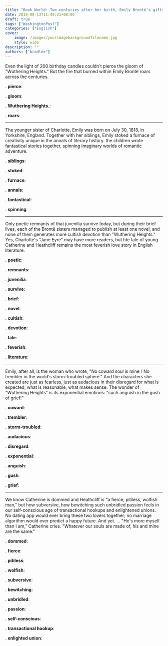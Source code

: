 ```yaml
---
title: "Book World: Two centuries after her birth, Emily Brontë's gifts keep giving"
date: 2018-08-13T11:49:21+08:00
draft: true
tags: ["WashingtonPost"]
categories: ["English"]
cover:
    image: /images/yourimagebackgroundfilename.jpg
    style: wide
description: ""
authors: ["bradlee"]
---
```

Even the light of 200 birthday candles couldn't pierce the gloom of "Wuthering Heights." But the fire that burned within Emily Brontë roars across the centuries.

. **pierce**:

. **gloom**:

. **Wuthering Heights.**:

. **roars**:

---
The younger sister of Charlotte, Emily was born on July 30, 1818, in Yorkshire, England. Together with her siblings, Emily stoked a furnace of creativity unique in the annals of literary history. the children wrote fantastical stories together, spinning imaginary worlds of romantic adventure.

. **siblings**:

. **stoked**:

. **furnace**:

. **annals**:

. **fantastical**:

. **spinning**:

---
Only poetic remnants of that juvenilia survive today, but during their brief lives, each of the Brontë sisters managed to publish at least one novel, and none of them generates more cultish devotion than "Wuthering Heights." Yes, Charlotte's "Jane Eyre" may have more readers, but hte tale of young Catherine and Heathcliff remains the most feverish love story in English literature.

. **poetic**:

. **remnants**:

. **juvenilia**:

. **survive**:

. **brief**:

. **novel**:

. **cultish**:

. **devotion**:

. **tale**:

. **feverish**:

. **literature**:

---
Emily, after all, is the woman who wrote, "No coward soul is mine / No trembler in the world's storm-troubled sphere." And the characters she created are just as fearless, just as audacious in their disregard for what is expected, what is reasonable, what makes sense. The wonder of "Wuthering Heights" is its exponential emotions: "such anguish in the gush of grief!"

. **coward**:

. **trembler**:

. **storm-troubled**:

. **audacious**:

. **disregard**:

. **exponential**:

. **anguish**:

. **gush**:

. **grief**:

---
We know Catherine is dommed and Heathcliff is "a fierce, pitiless, wolfish man," but how subversive, how bewitching such unbridled passion feels in our self-conscious age of transactional hookups and enlightened unions. No dating app would ever bring these two lovers together; no marriage algorithm would ever predict a happy future. And yet. ... "He's more myself than I am," Catherine cries. "Whatever our souls are made of, his and mine are the same."

. **dommed**:

. **fierce**:

. **pitiless**:

. **wolfish**:

. **subversive**:

. **bewitching**:

. **unbridled**:

. **passion**:

. **self-conscious**:

. **transactional hookup**:

. **enlighted union**:
